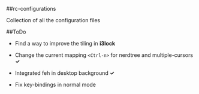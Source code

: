 ##rc-configurations 

Collection of all the configuration files

##ToDo

* Find a way to improve the tiling in **i3lock**

* Change the current mapping `<Ctrl-n>` for nerdtree and multiple-cursors **&#x2713;**

* Integrated feh in desktop background **&#x2713;**

* Fix key-bindings in normal mode 
